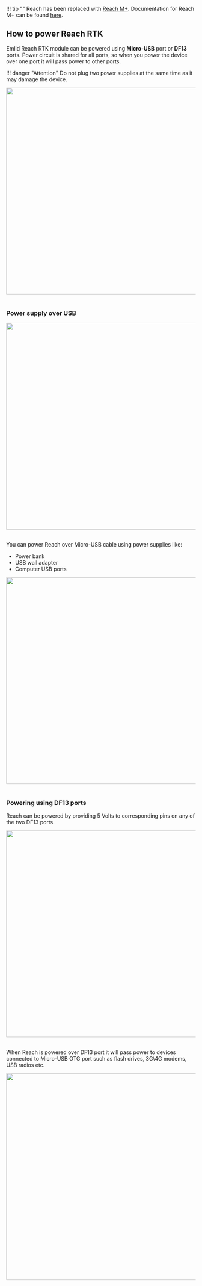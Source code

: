 
!!! tip ""
	Reach has been replaced with [Reach M+](https://emlid.com/reach). Documentation for Reach M+ can be found [here](https://docs.emlid.com/reachm-plus/).


## How to power Reach RTK

Emlid Reach RTK module can be powered using **Micro-USB** port or **DF13** ports. Power circuit is shared for all ports, so when you power the device over one port it will pass power to other ports.

!!! danger "Attention"
    Do not plug two power supplies at the same time as it may damage the device.


<div style="text-align: center;"><img src="../img/reach/power-supply/wrong-power-supply.png" style="width: 550px;"></div><br>


### Power supply over USB


<div style="text-align: center;"><img src="../img/reach/power-supply/usb-power-supply.png" style="width: 550px;"></div><br>


You can power Reach over Micro-USB cable using power supplies like:

* Power bank
* USB wall adapter
* Computer USB ports


<div style="text-align: center;"><img src="../img/reach/power-supply/power-supply-options.png" style="width: 550px;"></div><br>


### Powering using DF13 ports

Reach can be powered by providing 5 Volts to corresponding pins on any of the two DF13 ports.


<div style="text-align: center;"><img src="../img/reach/power-supply/df13-power-supply.png" style="width: 550px;"></div><br>


When Reach is powered over DF13 port it will pass power to devices connected to Micro-USB OTG port such as flash drives, 3G\4G modems, USB radios etc.


<div style="text-align: center;"><img src="../img/reach/power-supply/accessory-power-supply.png" style="width: 550px;"></div><br>
